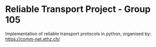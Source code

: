 # Reliable Transport Project - Group 105

Implementation of reliable transport protocols in  python, organised by: https://comm-net.ethz.ch/
